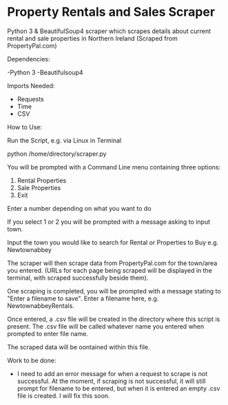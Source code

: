 # Property Rentals and Sales Scraper
Python 3 &amp; BeautifulSoup4 scraper which scrapes details about current rental and sale properties in Northern Ireland (Scraped from PropertyPal.com)

Dependencies:

-Python 3
-Beautifulsoup4

Imports Needed:

- Requests
- Time
- CSV

How to Use:

Run the Script, e.g. via Linux in Terminal 

python /home/directory/scraper.py

You will be prompted with a Command Line menu containing three options:

1. Rental Properties
2. Sale Properties
3. Exit

Enter a number depending on what you want to do 

If you select 1 or 2 you will be prompted with a message asking to input town.

Input the town you would like to search for Rental or Properties to Buy e.g. Newtownabbey

The scraper will then scrape data from PropertyPal.com for the town/area you entered. (URLs for each page being scraped will be displayed in the terminal, with scraped successfully beside them).

One scraping is completed, you will be prompted with a message stating to "Enter a filename to save". Enter a filename here, e.g. NewtownabbeyRentals.

Once entered, a .csv file will be created in the directory where this script is present. The .csv file will be called whatever name you entered when prompted to enter file name.

The scraped data will be oontained within this file.


Work to be done:

- I need to add an error message for when a request to scrape is not successful. At the moment, if scraping is not successful, it will still prompt for filename to be entered, but when it is entered an empty .csv file is created. I will fix this soon.

